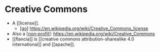 # Creative Commons

- A [[license]].
  - [[go]] https://en.wikipedia.org/wiki/Creative_Commons_license
- Also a [[non-profit]]: https://en.wikipedia.org/wiki/Creative_Commons
- [[flancia]] is [[creative commons attribution-sharealike 4.0 international]] and [[apache]].


[//begin]: # "Autogenerated link references for markdown compatibility"
[go]: go "Go"
[non-profit]: non-profit "Non Profit"
[//end]: # "Autogenerated link references"